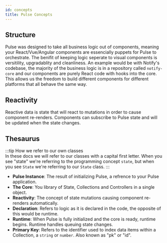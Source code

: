 ```yaml
---
id: concepts
title: Pulse Concepts
---
```


## Structure

Pulse was designed to take all business logic out of components, meaning your React/Vue/Angular components are essencially puppets for Pulse to orchestrate. The benifit of keeping logic seperate to visual components is versitility, upgradablity and cleanliness. An example would be with Notify's codebase, the majority of the business logic is in a repository called `notify-core` and our components are purely React code with hooks into the core. This allows us the freedom to build different components for different platforms that all behave the same way.

## Reactivity

Reactive data is state that will react to mutations in order to cause component re-renders. Components can subscribe to Pulse state and will be updated when the state changes.

## Thesaurus

:::tip How we refer to our own classes  
In these docs we will refer to our classes with a capital first letter. When you see "state" we're referring to the programming concept `state`, but when you see `State` we're referring to our `State` class.
:::

- **Pulse Instance**: The result of initializing Pulse, a refrence to your Pulse application.
- **The Core**: You library of State, Collections and Controllers in a single object.
- **Reactivity**: The concept of state mutations causing component re-renders automatically.
- **Declaration**: Refers to logic as it is declared in the code, the opposite of this would be runtime.
- **Runtime**: When Pulse is fully initialized and the core is ready, runtime begins. Runtime handles queuing state changes.
- **Primary Key**: Refers to the identifier used to index data items within a Collection, a `string` or `number`. Also known as "pk" or "id".
